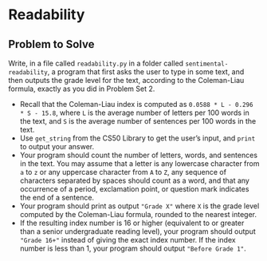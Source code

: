 # Readability

## Problem to Solve

Write, in a file called ```readability.py``` in a folder called ```sentimental-readability```, a program that first asks the user to type in some text, and then outputs the grade level for the text, according to the Coleman-Liau formula, exactly as you did in Problem Set 2.

- Recall that the Coleman-Liau index is computed as ```0.0588 * L - 0.296 * S - 15.8```, where ```L``` is the average number of letters per 100 words in the text, and ```S``` is the average number of sentences per 100 words in the text.
- Use ```get_string``` from the CS50 Library to get the user’s input, and ```print``` to output your answer.
- Your program should count the number of letters, words, and sentences in the text. You may assume that a letter is any lowercase character from ```a``` to ```z``` or any uppercase character from ```A``` to ```Z```, any sequence of characters separated by spaces should count as a word, and that any occurrence of a period, exclamation point, or question mark indicates the end of a sentence.
- Your program should print as output ```"Grade X"``` where ```X``` is the grade level computed by the Coleman-Liau formula, rounded to the nearest integer.
- If the resulting index number is 16 or higher (equivalent to or greater than a senior undergraduate reading level), your program should output ```"Grade 16+"``` instead of giving the exact index number. If the index number is less than 1, your program should output ```"Before Grade 1"```.
